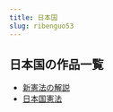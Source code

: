 ```yaml
---
title: 日本国
slug: ribenguo53
---
```


## 日本国の作品一覧

- [新憲法の解説](xinxianfanojieshuof7)
- [日本国憲法](ribenguoxianfa3b)
